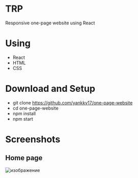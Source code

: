 # TRP
Responsive one-page website using React

# Using
* React
* HTML
* CSS

# Download and Setup 
 * git clone https://github.com/yankkv17/one-page-website
 * cd one-page-website
 * npm install
 * npm start

# Screenshots
## Home page
![изображение](https://github.com/yankkv17/text-file-manipulation/assets/166509664/5c67285b-2950-4037-992b-e244ea1bfbb1)
